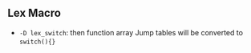 Lex Macro
------

* `-D lex_switch`: then function array Jump tables will be converted to `switch(){}`

